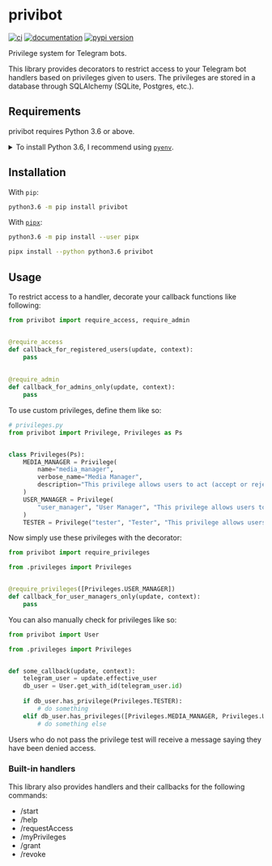 # privibot

[![ci](https://github.com/pawamoy/privibot/workflows/ci/badge.svg)](https://github.com/pawamoy/privibot/actions?query=workflow%3Aci)
[![documentation](https://img.shields.io/badge/docs-mkdocs%20material-blue.svg?style=flat)](https://pawamoy.github.io/privibot/)
[![pypi version](https://img.shields.io/pypi/v/privibot.svg)](https://pypi.org/project/privibot/)

Privilege system for Telegram bots.

This library provides decorators to restrict access to your Telegram bot handlers based on privileges given to users.
The privileges are stored in a database through SQLAlchemy (SQLite, Postgres, etc.).

## Requirements

privibot requires Python 3.6 or above.

<details>
<summary>To install Python 3.6, I recommend using <a href="https://github.com/pyenv/pyenv"><code>pyenv</code></a>.</summary>

```bash
# install pyenv
git clone https://github.com/pyenv/pyenv ~/.pyenv

# setup pyenv (you should also put these three lines in .bashrc or similar)
export PATH="${HOME}/.pyenv/bin:${PATH}"
export PYENV_ROOT="${HOME}/.pyenv"
eval "$(pyenv init -)"

# install Python 3.6
pyenv install 3.6.8

# make it available globally
pyenv global system 3.6.8
```
</details>

## Installation

With `pip`:
```bash
python3.6 -m pip install privibot
```

With [`pipx`](https://github.com/pipxproject/pipx):
```bash
python3.6 -m pip install --user pipx

pipx install --python python3.6 privibot
```

## Usage

To restrict access to a handler, decorate your callback functions like following:

```python
from privibot import require_access, require_admin


@require_access
def callback_for_registered_users(update, context):
    pass
  
  
@require_admin
def callback_for_admins_only(update, context):
    pass
```

To use custom privileges, define them like so:

```python
# privileges.py
from privibot import Privilege, Privileges as Ps


class Privileges(Ps):
    MEDIA_MANAGER = Privilege(
        name="media_manager",
        verbose_name="Media Manager",
        description="This privilege allows users to act (accept or reject) on media-related requests.",
    )
    USER_MANAGER = Privilege(
        "user_manager", "User Manager", "This privilege allows users to manage access of other users to the bot."
    )
    TESTER = Privilege("tester", "Tester", "This privilege allows users to test new things.")
```

Now simply use these privileges with the decorator:

```python
from privibot import require_privileges

from .privileges import Privileges


@require_privileges([Privileges.USER_MANAGER])
def callback_for_user_managers_only(update, context):
    pass
```

You can also manually check for privileges like so:

```python
from privibot import User

from .privileges import Privileges


def some_callback(update, context):
    telegram_user = update.effective_user
    db_user = User.get_with_id(telegram_user.id)
    
    if db_user.has_privilege(Privileges.TESTER):
        # do something
    elif db_user.has_privileges([Privileges.MEDIA_MANAGER, Privileges.USER_MANAGER]):
        # do something else
```

Users who do not pass the privilege test will receive a message saying they have been denied access.

### Built-in handlers

This library also provides handlers and their callbacks for the following commands:
- /start
- /help
- /requestAccess
- /myPrivileges
- /grant
- /revoke
